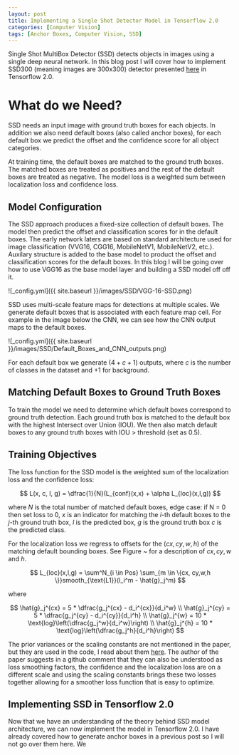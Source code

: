 ```yaml
---
layout: post
title: Implementing a Single Shot Detector Model in Tensorflow 2.0
categories: [Computer Vision]
tags: [Anchor Boxes, Computer Vision, SSD]
---
```


Single Shot MultiBox Detector (SSD) detects objects in images using a single deep neural network. In this blog post I will cover how to implement SSD300 (meaning images are 300x300) detector presented <a href="https://arxiv.org/pdf/1512.02325.pdf" target="_blank">here</a> in Tensorflow 2.0.

# What do we Need?

SSD needs an input image with ground truth boxes for each objects. In addition we also need default boxes (also called anchor boxes), for each default box we predict the offset and the confidence score for all object categories.



At training time, the default boxes are matched to the ground truth boxes. The matched boxes are treated as positives and the rest of the default boxes are treated as negative. The model loss is a weighted sum between localization loss and confidence loss.


## Model Configuration

The SSD approach produces a fixed-size collection of default boxes. The model then predict the offset and classification scores for in the default boxes. The early network laters are based on standard architecture used for image classification (VVG16, CGG16, MobileNetV1, MobileNetV2, etc.). Auxilary structure is added to the base model to product the offset and classification scores for the default boxes.  In this blog I will be going over how to use VGG16 as the base model layer and building a SSD model off off it.

![_config.yml]({{ site.baseurl }}/images/SSD/VGG-16-SSD.png)

SSD uses multi-scale feature maps for detections at multiple scales. We generate default boxes that is associated with each feature map cell. For example in the image below the CNN, we can see how the CNN output maps to the default boxes.

![_config.yml]({{ site.baseurl }}/images/SSD/Default_Boxes_and_CNN_outputs.png)

For each default box we generate $(4 + c + 1)$ outputs, where $c$ is the number of classes in the dataset and +1 for background.

## Matching Default Boxes to Ground Truth Boxes

To train the model we need to determine which default boxes correspond to ground truth detection. Each ground truth box is matched to the default box with the highest Intersect over Union (IOU). We then also match default boxes to any ground truth boxes with IOU > threshold (set as 0.5).

## Training Objectives

The loss function for the SSD model is the weighted sum of the localization loss and the confidence loss:

$$
L(x, c, l, g) = \dfrac{1}{N}(L_{conf}(x,x) + \alpha L_{loc}(x,l,g))
$$

where 
$N$ is the total number of matched default boxes, edge case: if N = 0 then set loss to 0, 
$x$ is an indicator for matching the $i$-th default boxes to the $j$-th ground truth box, 
$l$ is the predicted box, 
$g$ is the ground truth box
$c$ is the predicted class.

For the localization loss we regress to offsets for the $(cx, cy, w, h)$ of the matching default bounding boxes. See Figure ~ for a description of $cx, cy, w$ and  $h$.

$$
L_{loc}(x,l,g) = \sum^N_{i \in Pos} \sum_{m \in \{cx, cy,w,h \}}smooth_{\text{L1}}(l_i^m - \hat{g}_j^m)
$$

where

$$
\hat{g}_j^{cx} = 5 * \dfrac{g_j^{cx} - d_i^{cx}}{d_i^w} \\
\hat{g}_j^{cy} = 5 * \dfrac{g_j^{cy} - d_i^{cy}}{d_i^h} \\
\hat{g}_j^{w} = 10 * \text{log}\left(\dfrac{g_j^w}{d_i^w}\right) \\
\hat{g}_j^{h} = 10 * \text{log}\left(\dfrac{g_j^h}{d_i^h}\right)
$$

The prior variances or the scaling constants are not mentioned in the paper, but they are used in the code, I read about them <a href="https://jany.st/post/2017-11-05-single-shot-detector-ssd-from-scratch-in-tensorflow.html" target="_blank">here</a>. The author of the paper suggests in a github comment that they can also be understood as loss smoothing factors, the confidence and the localization loss are on a different scale and using the scaling constants brings these two losses together allowing for a smoother loss function that is easy to optimize.

## Implementing SSD in Tensorflow 2.0

Now that we have an understanding of the theory behind SSD model architecture, we can now implement the model in Tensorflow 2.0. I have already covered how to generate anchor boxes in a previous post so I will not go over them here. We 

